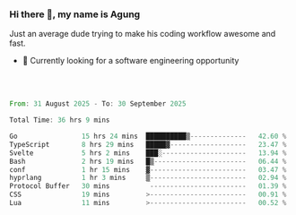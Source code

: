 ### Hi there 👋, my name is Agung
Just an average dude trying to make his coding workflow awesome and fast.

<!--
**agungfir98/agungfir98** is a ✨ _special_ ✨ repository because its `README.md` (this file) appears on your GitHub profile.
-->

- 🔭 Currently looking for a software engineering opportunity
<br/>
<br/>
<!--START_SECTION:waka-->

```rust
From: 31 August 2025 - To: 30 September 2025

Total Time: 36 hrs 9 mins

Go                15 hrs 24 mins  ██████████▒--------------   42.60 %
TypeScript        8 hrs 29 mins   █████▓-------------------   23.47 %
Svelte            5 hrs 2 mins    ███░---------------------   13.94 %
Bash              2 hrs 19 mins   █▒-----------------------   06.44 %
conf              1 hr 15 mins    ▓------------------------   03.47 %
hyprlang          1 hr 3 mins     ▒------------------------   02.94 %
Protocol Buffer   30 mins          ------------------------   01.39 %
CSS               19 mins         >------------------------   00.91 %
Lua               11 mins         >------------------------   00.52 %
```

<!--END_SECTION:waka-->
